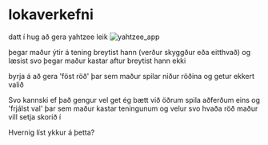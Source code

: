 # lokaverkefni

datt í hug að gera yahtzee leik
![yahtzee_app](https://github.com/user-attachments/assets/3f8d01de-5736-472c-bda7-6dd8c6612e76)

þegar maður ýtir á tening breytist hann (verður skyggður eða eitthvað) og læsist svo þegar maður kastar aftur breytist hann ekki

byrja á að gera 'föst röð' þar sem maður spilar niður röðina og getur ekkert valið

Svo kannski ef það gengur vel get ég bætt við öðrum spila aðferðum eins og 'frjálst val' þar sem maður kastar teningunum og velur svo hvaða röð maður vill setja skorið í

Hvernig líst ykkur á þetta?
